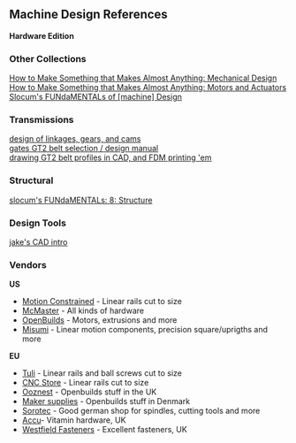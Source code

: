 ## Machine Design References

**Hardware Edition**

### Other Collections 

[How to Make Something that Makes Almost Anything: Mechanical Design](https://fab.cba.mit.edu/classes/865.21/topics/mechanical_design/index.html)  
[How to Make Something that Makes Almost Anything: Motors and Actuators](https://fab.cba.mit.edu/classes/865.21/topics/motion/index.html)  
[Slocum's FUNdaMENTALs of [machine] Design](http://pergatory.mit.edu/resources/fundamentals.html)  

### Transmissions

[design of linkages, gears, and cams](https://btu.edu.eg/wp-content/uploads/2020/03/Introduction-to-mechanism-design_-with-computer-applications-PDFDrive.com-.pdf)  
[gates GT2 belt selection / design manual](https://docs.rs-online.com/5016/0900766b8002d3b7.pdf)  
[drawing GT2 belt profiles in CAD, and FDM printing 'em](https://ekswhyzee.com/2019/04/09/gt2-belt-rotary-cad.html)  

### Structural

[slocum's FUNdaMENTALs: 8: Structure](http://pergatory.mit.edu/resources/FUNdaMENTALs%20Book%20pdf/FUNdaMENTALs%20Topic%208.PDF)  

### Design Tools

[jake's CAD intro](https://mtm.cba.mit.edu/2020/2020-06_cad-hello-world/)  


### Vendors

**US**

- [Motion Constrained](https://motionconstrained.com/) - Linear rails cut to size
- [McMaster](https://www.mcmaster.com/) - All kinds of hardware
- [OpenBuilds](https://openbuildspartstore.com/) - Motors, extrusions and more
- [Misumi](https://us.misumi-ec.com/) - Linear motion components, precision square/uprigths and more

**EU**

- [Tuli](https://www.tuli-shop.com/) - Linear rails and ball screws cut to size
- [CNC Store](https://www.cnc-store.eu/) - Linear rails cut to size
- [Ooznest](https://ooznest.co.uk/) - Openbuilds stuff in the UK
- [Maker supplies](https://makersupplies.dk/) - Openbuilds stuff in Denmark
- [Sorotec](https://www.sorotec.de/shop/) - Good german shop for spindles, cutting tools and more
- [Accu](https://www.accu.co.uk)- Vitamin hardware, UK
- [Westfield Fasteners](https://www.westfieldfasteners.co.uk) - Excellent fasteners, UK 
